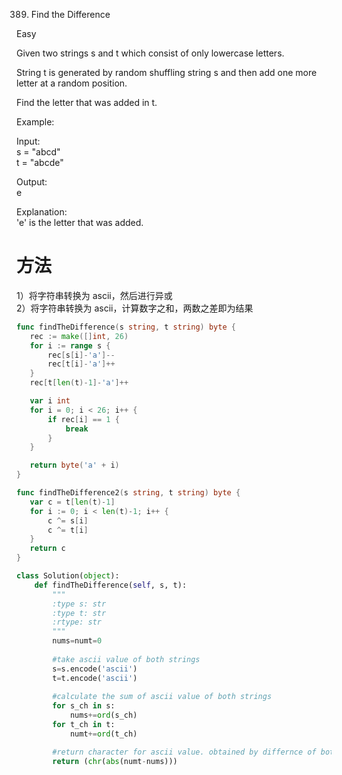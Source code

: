 389. Find the Difference

Easy

Given two strings s and t which consist of only lowercase letters.

String t is generated by random shuffling string s and then add one more letter at a random position.

Find the letter that was added in t.

Example:

Input:  
s = "abcd"  
t = "abcde"  

Output:  
e  

Explanation:  
'e' is the letter that was added.

# 方法

 1）将字符串转换为 ascii，然后进行异或  
 2）将字符串转换为 ascii，计算数字之和，两数之差即为结果

 ```go
 func findTheDifference(s string, t string) byte {
	rec := make([]int, 26)
	for i := range s {
		rec[s[i]-'a']--
		rec[t[i]-'a']++
	}
	rec[t[len(t)-1]-'a']++

	var i int
	for i = 0; i < 26; i++ {
		if rec[i] == 1 {
			break
		}
	}

	return byte('a' + i)
}

func findTheDifference2(s string, t string) byte {
	var c = t[len(t)-1]
	for i := 0; i < len(t)-1; i++ {
		c ^= s[i]
		c ^= t[i]
	}
	return c
}
```


```python
class Solution(object):
    def findTheDifference(self, s, t):
        """
        :type s: str
        :type t: str
        :rtype: str
        """
        nums=numt=0
        
        #take ascii value of both strings
        s=s.encode('ascii')
        t=t.encode('ascii')
        
        #calculate the sum of ascii value of both strings
        for s_ch in s:
            nums+=ord(s_ch)
        for t_ch in t:
            numt+=ord(t_ch)

        #return character for ascii value. obtained by differnce of both strings
        return (chr(abs(numt-nums)))
```